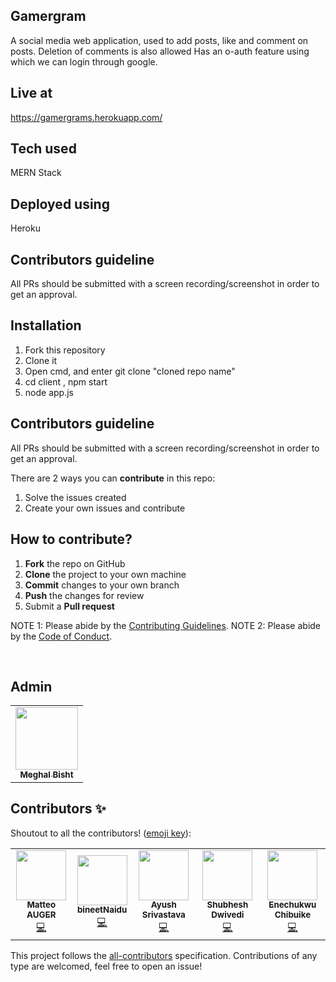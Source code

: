 ## Gamergram

A social media web application, used to add posts, like and comment on posts.
Deletion of comments is also allowed
Has an o-auth feature using which we can login through google.

## Live at 

https://gamergrams.herokuapp.com/

## Tech used

MERN Stack

## Deployed using

Heroku

## Contributors guideline

All PRs should be submitted with a screen recording/screenshot in order to get an approval.

## Installation

1. Fork this repository
2. Clone it
3. Open cmd, and enter git clone "cloned repo name"
4. cd client , npm start
5. node app.js


## Contributors guideline

All PRs should be submitted with a screen recording/screenshot in order to get an approval.


There are 2 ways you can **contribute** in this repo:
1. Solve the issues created 
2. Create your own issues and contribute


 ## How to contribute?

 1. **Fork** the repo on GitHub
 2. **Clone** the project to your own machine
 3. **Commit** changes to your own branch
 4. **Push** the changes for review
 5. Submit a **Pull request** 

NOTE 1: Please abide by the [Contributing Guidelines](https://github.com/Webwiznitr/MilkERP/blob/master/CONTRIBUTING.md).
NOTE 2: Please abide by the [Code of Conduct](https://github.com/Webwiznitr/MilkERP/blob/master/CODE_OF_CONDUCT.md).

<br>

## Admin
<table>
  <tr>
  </tr>    <td align="center"><a href="https://github.com/MeghalBisht"><img src="https://avatars1.githubusercontent.com/u/61330148?s=460&u=bb53887abb5d5bbc1040f2b29c53a89a86770391&v=4" width="100px;" alt=""/><br /><sub><b>Meghal Bisht</b></sub></a><br /></td>

</table>

## Contributors ✨

Shoutout to all the contributors! ([emoji key](https://allcontributors.org/docs/en/emoji-key)):

<!-- ALL-CONTRIBUTORS-LIST:START - Do not remove or modify this section -->

<table>
  <tr>
    <td align="center"><a href="https://github.com/matteoauger"><img src="https://avatars1.githubusercontent.com/u/33668505?s=460&u=852e165987d5bdb87dde18e93c4b3b1e42a9cb3f&v=4" width="80px;" alt=""/><br /><sub><b>Matteo AUGER</b></sub></a><br /><a href="https://github.com/MeghalBisht/Gamergram/pull/5" title="Code">💻</a></td>
    <td align="center"><a href="https://github.com/bineetNaidu"><img src="https://avatars2.githubusercontent.com/u/66471461?s=460&u=6f64e73da3c61019dd5f3d60b3d13a8591568b6e&v=4" width="80px;" alt=""/><br /><sub><b>bineetNaidu</b></sub></a><br /><a href="https://github.com/MeghalBisht/Gamergram/pull/6" title="Code">💻</a></td>
   <td align="center"><a href="https://github.com/ayush015"><img src="https://avatars0.githubusercontent.com/u/36740639?s=460&u=f9189b60d5a8aa2c21e30771ee934be230b2e2a9&v=4" width="80px;" alt=""/><br /><sub><b>Ayush Srivastava</b></sub></a><br /><a href="https://github.com/MeghalBisht/Gamergram/issues/10" title="Code">💻</a></td>
   <td align="center"><a href="https://github.com/shubheshdwivedi"><img src="https://avatars1.githubusercontent.com/u/20144724?s=460&u=8f55eb3fc44541f7c6dce0928aa320140d5e9b77&v=4" width="80px;" alt=""/><br /><sub><b>Shubhesh Dwivedi
</b></sub></a><br /><a href="https://github.com/MeghalBisht/Gamergram/pull/12" title="Code">💻</a></td>
   <td align="center"><a href="https://github.com/EnechukwuChibuike"><img src="https://avatars3.githubusercontent.com/u/60268843?s=460&u=497f7fcb5e3b4f4f9e36c83cda6e81e8500d114a&v=4" width="80px;" alt=""/><br /><sub><b>Enechukwu Chibuike
</b></sub></a><br /><a href="https://github.com/MeghalBisht/Gamergram/pull/16" title="Code">💻</a></td>
  </tr>
</table>

<!-- markdownlint-enable -->
<!-- prettier-ignore-end -->
<!-- ALL-CONTRIBUTORS-LIST:END -->

This project follows the [all-contributors](https://github.com/all-contributors/all-contributors) specification. Contributions of any type are welcomed, feel free to open an issue! 
